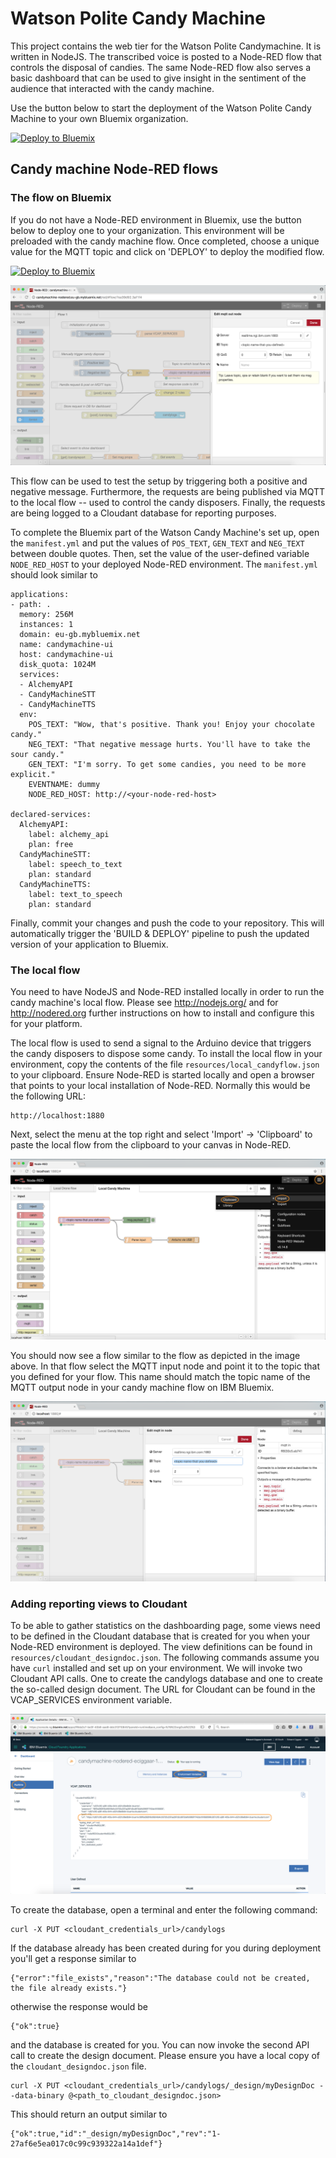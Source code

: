 # Watson Polite Candy Machine
This project contains the web tier for the Watson Polite Candymachine. It is written in NodeJS. The transcribed voice is posted to a Node-RED flow that controls the disposal of candies. The same Node-RED flow also serves a basic dashboard that can be used to give insight in the sentiment of the audience that interacted with the candy machine.

Use the button below to start the deployment of the Watson Polite Candy Machine to your own Bluemix organization.

[![Deploy to Bluemix](https://bluemix.net/deploy/button.png)](https://bluemix.net/deploy?repository=https://github.com/eciggaar/candymachine-ui)

## Candy machine Node-RED flows
### The flow on Bluemix

If you do not have a Node-RED environment in Bluemix, use the button below to deploy one to your organization. This environment will be preloaded with the candy machine flow. Once completed, choose a unique value for the MQTT topic and click on 'DEPLOY' to deploy the modified flow.

[![Deploy to Bluemix](https://bluemix.net/deploy/button.png)](https://bluemix.net/deploy?repository=https://github.com/eciggaar/candymachine-nodered)

![](readme_images/define_topicname_bluemix.png)

This flow can be used to test the setup by triggering both a positive and negative message. Furthermore, the requests are being published via MQTT to the local flow -- used to control the candy disposers. Finally, the requests are being logged to a Cloudant database for reporting purposes.

To complete the Bluemix part of the Watson Candy Machine's set up, open the `manifest.yml` and put the values of `POS_TEXT`, `GEN_TEXT` and `NEG_TEXT` between double quotes. Then, set the value of the user-defined variable `NODE_RED_HOST` to your deployed Node-RED environment. The `manifest.yml` should look similar to

```
applications:
- path: .
  memory: 256M
  instances: 1
  domain: eu-gb.mybluemix.net
  name: candymachine-ui
  host: candymachine-ui
  disk_quota: 1024M
  services:
  - AlchemyAPI
  - CandyMachineSTT
  - CandyMachineTTS
  env:
    POS_TEXT: "Wow, that's positive. Thank you! Enjoy your chocolate candy."
    NEG_TEXT: "That negative message hurts. You'll have to take the sour candy."
    GEN_TEXT: "I'm sorry. To get some candies, you need to be more explicit."
    EVENTNAME: dummy
    NODE_RED_HOST: http://<your-node-red-host>

declared-services:
  AlchemyAPI:
    label: alchemy_api
    plan: free
  CandyMachineSTT:
    label: speech_to_text
    plan: standard
  CandyMachineTTS:
    label: text_to_speech
    plan: standard
```

Finally, commit your changes and push the code to your repository. This will automatically trigger the 'BUILD & DEPLOY' pipeline to push the updated version of your application to Bluemix.

### The local flow

You need to have NodeJS and Node-RED installed locally in order to run the candy machine's local flow. Please see http://nodejs.org/ and for http://nodered.org further instructions on how to install and configure this for your platform.

The local flow is used to send a signal to the Arduino device that triggers the candy disposers to dispose some candy. To install the local flow in your environment, copy the contents of the file `resources/local_candyflow.json` to your clipboard. Ensure Node-RED is started locally and open a browser that points to your local installation of Node-RED. Normally this would be the following URL:

    http://localhost:1880

Next, select the menu at the top right and select 'Import' -> 'Clipboard' to paste the local flow from the clipboard to your canvas in Node-RED.

![](readme_images/insert_localflow.png)

You should now see a flow similar to the flow as depicted in the image above. In that flow select the MQTT input node and point it to the topic that you defined for your flow. This name should match the topic name of the MQTT output node in your candy machine flow on IBM Bluemix.

![](readme_images/define_topicname.png)

### Adding reporting views to Cloudant

To be able to gather statistics on the dashboarding page, some views need to be defined in the Cloudant database that is created for you when your Node-RED environment is deployed. The view definitions can be found in `resources/cloudant_designdoc.json`. The following commands assume you have `curl` installed and set up on your environment. We will invoke two Cloudant API calls. One to create the candylogs database and one to create the so-called design document. The URL for Cloudant can be found in the VCAP_SERVICES environment variable.

![](readme_images/get_cloudanturl.png)

To create the database, open a terminal and enter the following command:
```
curl -X PUT <cloudant_credentials_url>/candylogs
```
If the database already has been created during for you during deployment you'll get a response similar to
```
{"error":"file_exists","reason":"The database could not be created, the file already exists."}
```
otherwise the response would be
```
{"ok":true}
```
and the database is created for you. You can now invoke the second API call to create the design document. Please ensure you have a local copy of the `cloudant_designdoc.json` file.
```
curl -X PUT <cloudant_credentials_url>/candylogs/_design/myDesignDoc --data-binary @<path_to_cloudant_designdoc.json>
```
This should return an output similar to
```
{"ok":true,"id":"_design/myDesignDoc","rev":"1-27af6e5ea017c0c99c939322a14a1def"}
```
